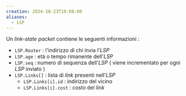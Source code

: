 ```yaml
---
creation: 2024-10-23T10:08:00
aliases:
  - LSP
---
```

Un *link-state packet* contiene le seguenti informazioni : 
+ `LSP.Router` : l'indirizzo di chi invia l'*LSP*
+ `LSP.age` : età o tempo rimanente dell'*LSP*
+ `LSP.seq` : numero di sequenza dell'*LSP* ( viene incrementato per ogni *LSP* inviato )
+ `LSP.Links[]` : lista di *link* presenti nell'*LSP*
	+ `LSP.Links[i].id` : indirizzo del vicino
	+ `LSP.Links[i].cost` : costo del *link*
